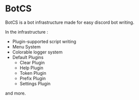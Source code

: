 # BotCS
BotCS is a bot infrastructure made for easy discord bot writing.

In the infrastructure :
+ Plugin-supported script writing
+ Menu System
+ Colorable logger system
+ Default Plugins
    + Clear Plugin
    + Help Plugin
    + Token Plugin
    + Prefix Plugin
    + Settings Plugin


and more.

